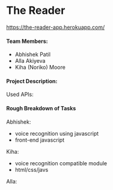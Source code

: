 # The Reader

https://the-reader-app.herokuapp.com/

#### Team Members: 
- Abhishek Patil
- Alla Akiyeva
- Kiha (Noriko) Moore

#### Project Description: 



Used APIs: 

#### Rough Breakdown of Tasks

Abhishek:
- voice recognition using javascript
- front-end javascript 

Kiha: 
- voice recognition compatible module
- html/css/javs

Alla:
